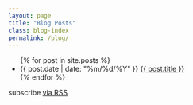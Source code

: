 ```yaml
---
layout: page
title: "Blog Posts"
class: blog-index
permalink: /blog/
---
```


<ul>
{% for post in site.posts %} 
    <li>
        <time datetime="{{ post.date | date: "%Y-%m-%d" }}">{{ post.date | date: "%m/%d/%Y" }}</time> 
        <a class="post-link" href="{{ post.url | prepend: site.baseurl }}">{{ post.title }}</a>
    </li>
{% endfor %}
</ul>
<p class="rss-subscribe">subscribe <a href="{{ "/feed.xml" | prepend: site.baseurl }}">via RSS</a></p>